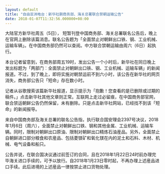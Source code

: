 ```yaml
---
layout: default
title: "自由亚洲电台：新华社删商务部、海关总署联合禁朝运输公告"
date: 2018-01-07T11:32:56.000000+08:00
---
```


大陆官方新华社周五（5日）， 短暂刊登中国商务部、海关总署联名公告后，晚上在官网上删除该篇消息。联名公告题为「全面禁止对朝鲜出口铁、钢、工业机械、运输车辆」。在中国商务部仍然可以查阅。中方联合禁朝运输由周六（6日）起执行。

本台记者留意到，在商务部周五19时，发出公告一个小时后，新华社在同日晚上发出标题为「两部门︰全面禁止对朝鲜出口铁、钢、工业机械、运输车辆」的新闻报道。不过，到了晚上，即将实施对朝禁运前不到六小时，该公告在新华社的网页消失，商务部公告只「短命」存在数小时。

记者从谷歌搜索该篇新华社报道，显示提示为「抱歉！您查看的是已删除或过期的稿件。」点击新华社其他文章则正常。互联网上走过必留痕，在中国商务部官网，联合禁运朝鲜公告仍然保留，未有删除。只是点击新华社网站，已经找不到该「短命」的新闻报导。

来自中国商务部及海关总署的联名公告指，执行联合国安理会2397号决议，2018年1月6日（周六），全面禁止对朝鲜出口铁、钢和其他金属、工业机械、运输车辆。同时，限制对朝鲜出口原油、限制对朝鲜出口精炼石油産品。另外，全面禁止自朝鲜进口部分粮食和农産品、包括菱镁矿和氧化镁在内的泥土和石料、木材、机械、电气设备和船只。

公告并说，在联合国决议通过前签订的合同，且在2018年1月22日24时前办理完毕海关进口手续的，可予以放行。自2018年1月23日零时起，不再办理上述産品进口手续。此后进境的上述産品一律按禁止进口货物处理。


